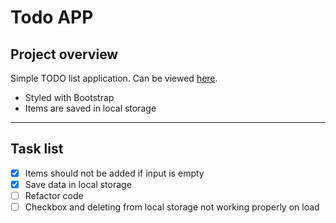 # Todo APP

## Project overview

Simple TODO list application. Can be viewed [here]().

- Styled with Bootstrap
- Items are saved in local storage

---

## Task list

- [x] Items should not be added if input is empty
- [x] Save data in local storage
- [ ] Refactor code
- [ ] Checkbox and deleting from local storage not working properly on load
